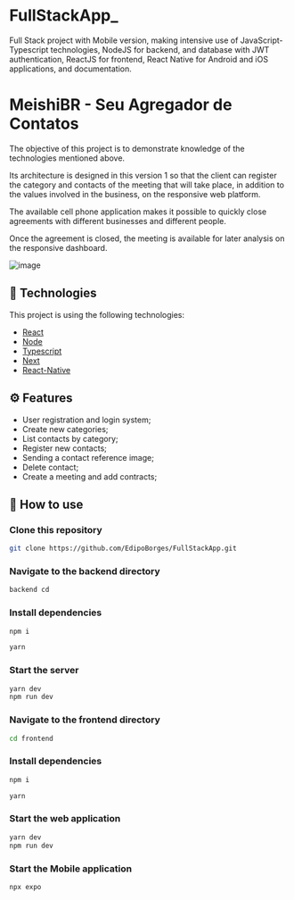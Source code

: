 # FullStackApp_
Full Stack project with Mobile version, making intensive use of JavaScript-Typescript technologies, NodeJS for backend, and database with JWT authentication, ReactJS for frontend, React Native for Android and iOS applications, and documentation.

# MeishiBR - Seu Agregador de Contatos

The objective of this project is to demonstrate knowledge of the technologies mentioned above.

Its architecture is designed in this version 1 so that the client can register the category and contacts of the meeting that will take place, in addition to the values involved in the business, on the responsive web platform.

The available cell phone application makes it possible to quickly close agreements with different businesses and different people.

Once the agreement is closed, the meeting is available for later analysis on the responsive dashboard.

![image](https://github.com/EdipoBorges/FullStackApp/assets/127257106/64207dd8-1fc1-4c9a-afe8-3b451cd9d00c)


## 🚀 Technologies
This project is using the following technologies:
    

- [React](https://pt-br.reactjs.org/)
- [Node](https://nodejs.org/en/)
- [Typescript](https://www.typescriptlang.org/)
- [Next](https://nextjs.org//)
- [React-Native](https://reactnative.dev/)


## ⚙️ Features
- User registration and login system;
- Create new categories;
- List contacts by category;
- Register new contacts;
- Sending a contact reference image;
- Delete contact;
- Create a meeting and add contracts;

## 🎲 How to use
### Clone this repository
```bash
git clone https://github.com/EdipoBorges/FullStackApp.git

```
### Navigate to the backend directory
```bash
backend cd
```

### Install dependencies
```bash
npm i
```
```bash
yarn
```

### Start the server
```bash
yarn dev
npm run dev
```

### Navigate to the frontend directory
```bash
cd frontend
```

### Install dependencies
```bash
npm i
```
```bash
yarn
```
### Start the web application
```bash
yarn dev
npm run dev
```

### Start the Mobile application

```
npx expo
```
